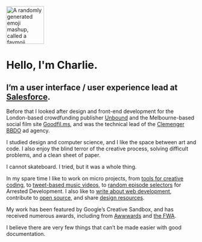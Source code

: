 <img src="https://charliegleason.com/api/favmoji?emoji=random&padding=40" alt="A randomly generated emoji mashup, called a favmoji" width="100" height="100" />

# Hello, I'm Charlie.

## I’m a user interface / user experience lead at [Salesforce](https://salesforce.com).

Before that I looked after design and front-end development for the London-based crowdfunding publisher [Unbound](http://unbound.com/) and the Melbourne-based social film site [Goodfil.ms](http://goodfil.ms/), and was the technical lead of the [Clemenger BBDO](https://www.clemengerbbdo.com.au/en) ad&nbsp;agency.

I studied design and computer science, and I like the space between art and code. I also enjoy the blind terror of the creative process, solving difficult problems, and a clean sheet of&nbsp;paper.

I cannot skateboard. I tried, but it was a whole&nbsp;thing.

In my spare time I like to work on micro projects, from [tools for creative coding](https://sandpitjs.com/), to [tweet-based music videos](http://tweetflight.wearebrightly.com/), to [random episode selectors](http://thiskindofagility.superhighfives.com/) for Arrested Development. I also like to [write about web development](https://medium.com/superhighfives), contribute to [open source](http://github.com/superhighfives/), and share [design resources](https://dribbble.com/superhighfives).

My work has been featured by Google’s Creative Sandbox, and has received numerous awards, including from [Awwwards](https://thefwa.com/profiles/charlie-gleason) and [the&nbsp;FWA](https://thefwa.com/profiles/charlie-gleason).

I believe there are very few things that can’t be made easier with good documentation.
